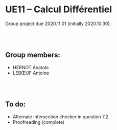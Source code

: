 # UE11 – Calcul Différentiel
Group project due 2020.11.01 (initially 2020.10.30).

<br><br>

## Group members:
* HERNOT Anatole
* LEBŒUF Antoine

<br><br>

## To do:
* Alternate intersection checker in question 7.2
* Proofreading (complete)
